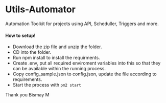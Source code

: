 # Utils-Automator

Automation Toolkit for projects using API, Scheduller, Triggers and more.

#### How to setup!
+ Download the zip file and unzip the folder.
+ CD into the folder.
+ Run npm install to install the requirments.
+ Create .env, put all required enviroment variables into this so that they can be available within the running process.
+ Copy config_sample.json to config.json, update the file according to requirements.
+ Start the process with `pm2 start`


Thank you
Bismay M
